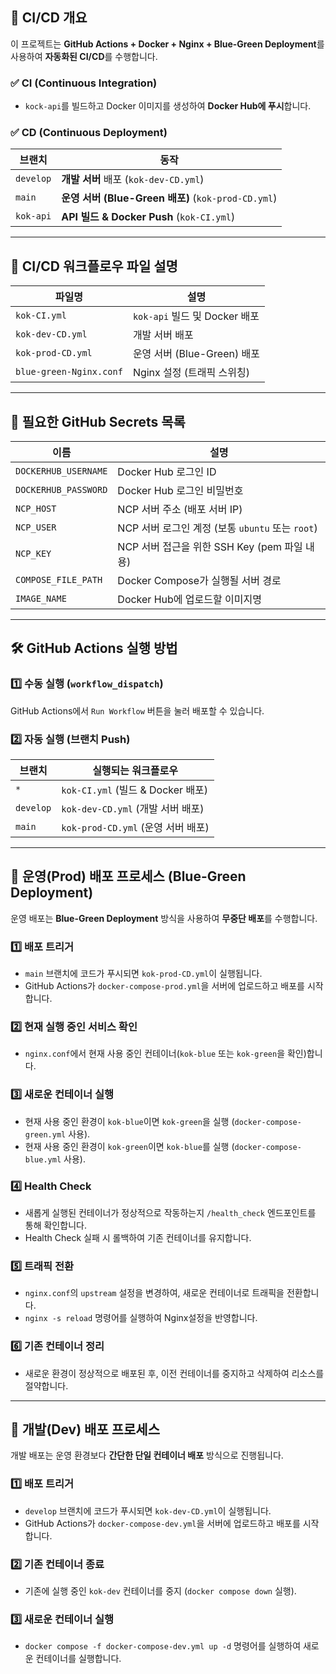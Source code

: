 ## 📌 CI/CD 개요
이 프로젝트는 **GitHub Actions + Docker + Nginx + Blue-Green Deployment**를 사용하여 **자동화된 CI/CD**를 수행합니다.

### ✅ CI (Continuous Integration)
- `kock-api`를 빌드하고 Docker 이미지를 생성하여 **Docker Hub에 푸시**합니다.

### ✅ CD (Continuous Deployment)
| 브랜치 | 동작                                            |
|--------|-----------------------------------------------|
| `develop` | **개발 서버** 배포 (`kok-dev-CD.yml`)               |
| `main` | **운영 서버 (Blue-Green 배포)** (`kok-prod-CD.yml`) |
| `kok-api` | **API 빌드 & Docker Push** (`kok-CI.yml`)       |

---

## 📂 CI/CD 워크플로우 파일 설명

| 파일명                     | 설명                       |
|-------------------------|--------------------------|
| `kok-CI.yml`            | `kok-api` 빌드 및 Docker 배포 |
| `kok-dev-CD.yml`        | 개발 서버 배포                 |
| `kok-prod-CD.yml`       | 운영 서버 (Blue-Green) 배포    |
| `blue-green-Nginx.conf` | Nginx 설정 (트래픽 스위칭)       |

---

## 🔑 **필요한 GitHub Secrets 목록**
| 이름 | 설명 |
|------|------|
| `DOCKERHUB_USERNAME` | Docker Hub 로그인 ID |
| `DOCKERHUB_PASSWORD` | Docker Hub 로그인 비밀번호 |
| `NCP_HOST` | NCP 서버 주소 (배포 서버 IP) |
| `NCP_USER` | NCP 서버 로그인 계정 (보통 `ubuntu` 또는 `root`) |
| `NCP_KEY` | NCP 서버 접근을 위한 SSH Key (pem 파일 내용) |
| `COMPOSE_FILE_PATH` | Docker Compose가 실행될 서버 경로 |
| `IMAGE_NAME` | Docker Hub에 업로드할 이미지명 |

---

## 🛠️ GitHub Actions 실행 방법

### 1️⃣ **수동 실행 (`workflow_dispatch`)**
GitHub Actions에서 `Run Workflow` 버튼을 눌러 배포할 수 있습니다.

### 2️⃣ **자동 실행 (브랜치 Push)**
| 브랜치       | 실행되는 워크플로우                   |
|-----------|------------------------------|
| `*`       | `kok-CI.yml` (빌드 & Docker 배포) |
| `develop` | `kok-dev-CD.yml` (개발 서버 배포)  |
| `main`    | `kok-prod-CD.yml` (운영 서버 배포) |

---

## 🚀 운영(Prod) 배포 프로세스 (Blue-Green Deployment)
운영 배포는 **Blue-Green Deployment** 방식을 사용하여 **무중단 배포**를 수행합니다.

### **1️⃣ 배포 트리거**
- `main` 브랜치에 코드가 푸시되면 `kok-prod-CD.yml`이 실행됩니다.
- GitHub Actions가 `docker-compose-prod.yml`을 서버에 업로드하고 배포를 시작합니다.

### **2️⃣ 현재 실행 중인 서비스 확인**
- `nginx.conf`에서 현재 사용 중인 컨테이너(`kok-blue` 또는 `kok-green`을 확인)합니다.

### **3️⃣ 새로운 컨테이너 실행**
- 현재 사용 중인 환경이 `kok-blue`이면 `kok-green`을 실행 (`docker-compose-green.yml` 사용).
- 현재 사용 중인 환경이 `kok-green`이면 `kok-blue`를 실행 (`docker-compose-blue.yml` 사용).

### **4️⃣ Health Check**
- 새롭게 실행된 컨테이너가 정상적으로 작동하는지 `/health_check` 엔드포인트를 통해 확인합니다.
- Health Check 실패 시 롤백하여 기존 컨테이너를 유지합니다.

### **5️⃣ 트래픽 전환**
- `nginx.conf`의 `upstream` 설정을 변경하여, 새로운 컨테이너로 트래픽을 전환합니다.
- `nginx -s reload` 명령어를 실행하여 Nginx설정을 반영합니다.

### **6️⃣ 기존 컨테이너 정리**
- 새로운 환경이 정상적으로 배포된 후, 이전 컨테이너를 중지하고 삭제하여 리소스를 절약합니다.

---

## 🚀 개발(Dev) 배포 프로세스
개발 배포는 운영 환경보다 **간단한 단일 컨테이너 배포** 방식으로 진행됩니다.

### **1️⃣ 배포 트리거**
- `develop` 브랜치에 코드가 푸시되면 `kok-dev-CD.yml`이 실행됩니다.
- GitHub Actions가 `docker-compose-dev.yml`을 서버에 업로드하고 배포를 시작합니다.

### **2️⃣ 기존 컨테이너 종료**
- 기존에 실행 중인 `kok-dev` 컨테이너를 중지 (`docker compose down` 실행).

### **3️⃣ 새로운 컨테이너 실행**
- `docker compose -f docker-compose-dev.yml up -d` 명령어를 실행하여 새로운 컨테이너를 실행합니다.